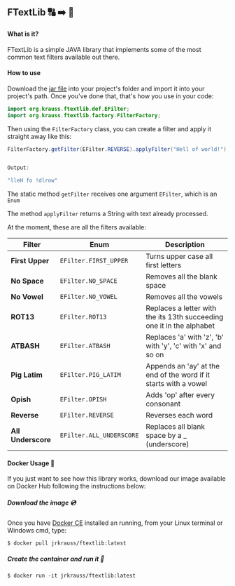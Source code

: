 ## FTextLib :capital_abcd: :arrow_right: :symbols:

#### What is it?

FTextLib is a simple JAVA library that implements some of the most common text filters available out there. 

#### How to use

Download the [jar file](lib/) into your project's folder and import it into your project's path.
Once you've done that, that's how you use in your code:

```java
import org.krauss.ftextlib.def.EFilter;
import org.krauss.ftextlib.factory.FilterFactory;
```

Then using the `FilterFactory` class, you can create a filter and apply it straight away like this:

```java
FilterFactory.getFilter(EFilter.REVERSE).applyFilter("Hell of world!");


Output:

"lleH fo !dlrow" 
```

The static method `getFilter` receives one argument `EFilter`, which is an `Enum` 

The method `applyFilter` returns a String with text already processed.


At the moment, these are all the filters available:

| Filter | Enum | Description |
| ------ | ---- | ----------- |
| **First Upper** | `EFilter.FIRST_UPPER` | Turns upper case all first letters |
| **No Space** | `EFilter.NO_SPACE` | Removes all the blank space |
| **No Vowel** | `EFilter.NO_VOWEL` | Removes all the vowels |
| **ROT13** | `EFilter.ROT13` | Replaces a letter with the its 13th succeeding one it in the alphabet |
| **ATBASH** | `EFilter.ATBASH` | Replaces 'a' with 'z', 'b' with 'y', 'c' with 'x' and so on |
| **Pig Latim** | `EFilter.PIG_LATIM` | Appends an 'ay' at the end of the word if it starts with a vowel |
| **Opish** | `EFilter.OPISH` | Adds 'op' after every consonant |
| **Reverse** | `EFilter.REVERSE` | Reverses each word |
| **All Underscore** | `EFilter.ALL_UNDERSCORE` | Replaces all blank space by a _ (underscore) |
 
#### Docker Usage :whale:

If you just want to see how this library works, download our image available on Docker Hub following the instructions below:

##### Download the image :cd:

Once you have [Docker CE](https://docs.docker.com/) installed an running, from your Linux terminal or Windows cmd, type:  

```shell
$ docker pull jrkrauss/ftextlib:latest
```

##### Create the container and run it :ship:

```shell
$ docker run -it jrkrauss/ftextlib:latest
```
 
 